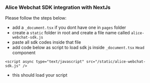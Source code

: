 ### Alice Webchat SDK integration with NextJs

Please follow the steps below:

- add a `_document.tsx` if you dont have one in `pages` folder
- create a `static` folder in root and create a file name called `alice-webchat-sdk.js`
- paste all sdk codes inside that file
- add code below as script to load sdk js inside `_document.tsx` `Head` component
```
<script async type="text/javascript" src="/static/alice-webchat-sdk.js" />
```
- this should load your script

